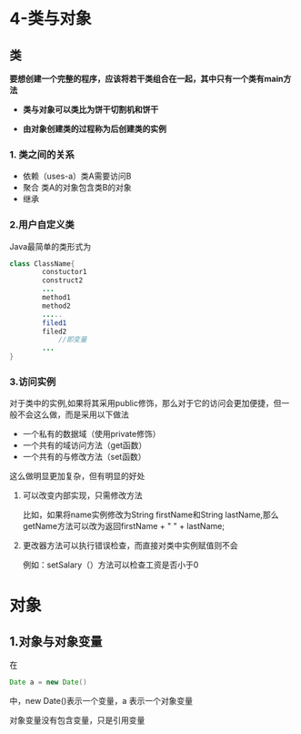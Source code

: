 

# 4-类与对象

## 类

**要想创建一个完整的程序，应该将若干类组合在一起，其中只有一个类有main方法**

* **类与对象可以类比为饼干切割机和饼干**

* **由对象创建类的过程称为后创建类的实例**

###  1. 类之间的关系

* 依赖（uses-a）类A需要访问B
* 聚合 类A的对象包含类B的对象
* 继承

###  2.用户自定义类

Java最简单的类形式为

```java
class ClassName{
        constuctor1
        construct2
        ...
        method1
        method2
        .....
        filed1
        filed2
            //即变量
        ...
}
```

### 3.访问实例

对于类中的实例,如果将其采用public修饰，那么对于它的访问会更加便捷，但一般不会这么做，而是采用以下做法

* 一个私有的数据域（使用private修饰）
* 一个共有的域访问方法（get函数）
* 一个共有的与修改方法（set函数）

这么做明显更加复杂，但有明显的好处

1. 可以改变内部实现，只需修改方法

   比如，如果将name实例修改为String firstName和String lastName,那么getName方法可以改为返回firstName + " " + lastName;	

2. 更改器方法可以执行错误检查，而直接对类中实例赋值则不会

   例如：setSalary（）方法可以检查工资是否小于0




# 对象

## 1.对象与对象变量

在

```java 
Date a = new Date()
```

中，new Date()表示一个变量，a 表示一个对象变量

对象变量没有包含变量，只是引用变量





